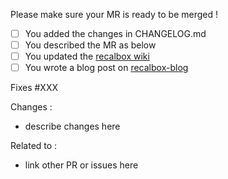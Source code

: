 Please make sure your MR is ready to be merged !

- [ ] You added the changes in CHANGELOG.md
- [ ] You described the MR as below
- [ ] You updated the [recalbox wiki](https://github.com/recalbox/recalbox-os/wiki/)
- [ ] You wrote a blog post on [recalbox-blog](https://gitlab.com/recalbox/recalbox-blog)

Fixes #XXX

Changes :
- describe changes here

Related to :
- link other PR or issues here
